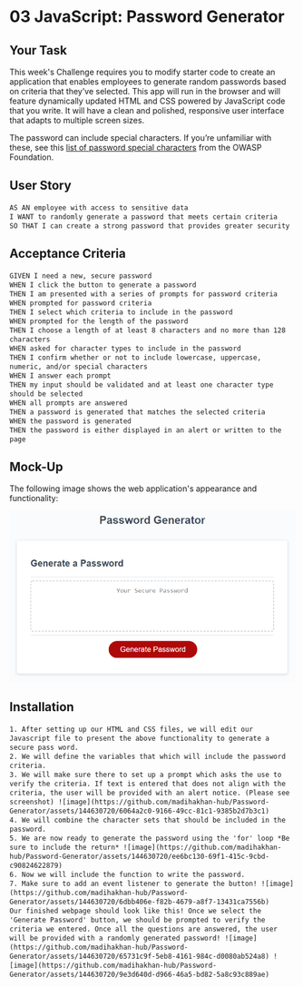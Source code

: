 # 03 JavaScript: Password Generator

## Your Task

This week's Challenge requires you to modify starter code to create an application that enables employees to generate random passwords based on criteria that they’ve selected. This app will run in the browser and will feature dynamically updated HTML and CSS powered by JavaScript code that you write. It will have a clean and polished, responsive user interface that adapts to multiple screen sizes.

The password can include special characters. If you’re unfamiliar with these, see this [list of password special characters](https://www.owasp.org/index.php/Password_special_characters) from the OWASP Foundation.

## User Story

```
AS AN employee with access to sensitive data
I WANT to randomly generate a password that meets certain criteria
SO THAT I can create a strong password that provides greater security
```

## Acceptance Criteria

```
GIVEN I need a new, secure password
WHEN I click the button to generate a password
THEN I am presented with a series of prompts for password criteria
WHEN prompted for password criteria
THEN I select which criteria to include in the password
WHEN prompted for the length of the password
THEN I choose a length of at least 8 characters and no more than 128 characters
WHEN asked for character types to include in the password
THEN I confirm whether or not to include lowercase, uppercase, numeric, and/or special characters
WHEN I answer each prompt
THEN my input should be validated and at least one character type should be selected
WHEN all prompts are answered
THEN a password is generated that matches the selected criteria
WHEN the password is generated
THEN the password is either displayed in an alert or written to the page
```
## Mock-Up

The following image shows the web application's appearance and functionality:

![The Password Generator application displays a red button to "Generate Password".](./Assets/03-javascript-homework-demo.png)

## Installation

```
1. After setting up our HTML and CSS files, we will edit our Javascript file to present the above functionality to generate a secure pass word.
2. We will define the variables that which will include the password criteria.
3. We will make sure there to set up a prompt which asks the use to verify the criteria. If text is entered that does not align with the criteria, the user will be provided with an alert notice. (Please see screenshot) ![image](https://github.com/madihakhan-hub/Password-Generator/assets/144630720/6064a2c0-9166-49cc-81c1-9385b2d7b3c1)
4. We will combine the character sets that should be included in the password.
5. We are now ready to generate the password using the 'for' loop *Be sure to include the return* ![image](https://github.com/madihakhan-hub/Password-Generator/assets/144630720/ee6bc130-69f1-415c-9cbd-c90824622879)
6. Now we will include the function to write the password.
7. Make sure to add an event listener to generate the button! ![image](https://github.com/madihakhan-hub/Password-Generator/assets/144630720/6dbb406e-f82b-4679-a8f7-13431ca7556b)
Our finished webpage should look like this! Once we select the 'Generate Password' button, we should be prompted to verify the criteria we entered. Once all the questions are answered, the user will be provided with a randomly generated password! ![image](https://github.com/madihakhan-hub/Password-Generator/assets/144630720/65731c9f-5eb8-4161-984c-d0080ab524a8) ![image](https://github.com/madihakhan-hub/Password-Generator/assets/144630720/9e3d640d-d966-46a5-bd82-5a8c93c889ae)









